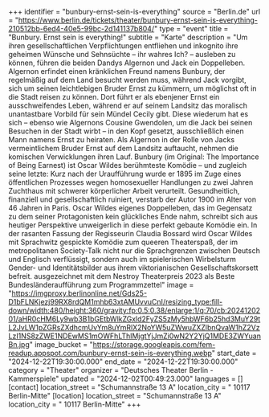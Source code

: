 +++
identifier = "bunbury-ernst-sein-is-everything"
source = "Berlin.de"
url = "https://www.berlin.de/tickets/theater/bunbury-ernst-sein-is-everything-210512bb-6ed4-40e5-99bc-2d141137b804/"
type = "event"
title = "Bunbury. Ernst sein is everything!"
subtitle = "Karte"
description = "Um ihren gesellschaftlichen Verpflichtungen entfliehen und inkognito ihre geheimen Wünsche und Sehnsüchte – ihr wahres Ich? – ausleben zu können, führen die beiden Dandys Algernon und Jack ein Doppelleben. Algernon erfindet einen kränklichen Freund namens Bunbury, der regelmäßig auf dem Land besucht werden muss, während Jack vorgibt, sich um seinen leichtlebigen Bruder Ernst zu kümmern, um möglichst oft in die Stadt reisen zu können. Dort führt er als ebenjener Ernst ein ausschweifendes Leben, während er auf seinem Landsitz das moralisch unantastbare Vorbild für sein Mündel Cecily gibt. Diese wiederum hat es sich – ebenso wie Algernons Cousine Gwendolen, um die Jack bei seinen Besuchen in der Stadt wirbt – in den Kopf gesetzt, ausschließlich einen Mann namens Ernst zu heiraten. Als Algernon in der Rolle von Jacks vermeintlichem Bruder Ernst auf dem Landsitz auftaucht, nehmen die komischen Verwicklungen ihren Lauf. Bunbury (im Original: The Importance of Being Earnest) ist Oscar Wildes berühmteste Komödie – und zugleich seine letzte: Kurz nach der Uraufführung wurde er 1895 im Zuge eines öffentlichen Prozesses wegen homosexueller Handlungen zu zwei Jahren Zuchthaus mit schwerer körperlicher Arbeit verurteilt. Gesundheitlich, finanziell und gesellschaftlich ruiniert, verstarb der Autor 1900 im Alter von 46 Jahren in Paris. Oscar Wildes eigenes Doppelleben, das im Gegensatz zu dem seiner Protagonisten kein glückliches Ende nahm, schreibt sich aus heutiger Perspektive unweigerlich in diese perfekt gebaute Komödie ein. In der rasanten Fassung der Regisseurin Claudia Bossard wird Oscar Wildes mit Sprachwitz gespickte Komödie zum queeren Theaterspaß, der im metropolitanen Society-Talk nicht nur die Sprachgrenzen zwischen Deutsch und Englisch verflüssigt, sondern auch im spielerischen Wirbelsturm Gender- und Identitätsbilder aus ihrem viktorianischen Gesellschaftskorsett befreit. 	ausgezeichnet mit dem Nestroy Theaterpreis 2023 als Beste Bundesländeraufführung zum Programmzettel"
image = "https://imgproxy.berlinonline.net/Gds25-D1bFLNKjezj99RX8rdQM1mhb63xtAMUvvuCnI/resizing_type:fill-down/width:480/height:360/gravity:fp:0.5:0.38/enlarge:1/q:70/cb:2024120201/aHR0cHM6Ly9wb3B1bGEtbWlkZGxld2FyZS5zMy5hbWF6b25hd3MuY29tL2JvLW1pZGRsZXdhcmUvYm8uYmRlX2NoYW5uZWwuZXZlbnQvaW1hZ2VzLzI1NS8zZWE1NDEwMS1mOWFhLThlMjgtYjJmZi0wN2Y2YjQ1MDE3ZWYuanBn.jpg"
image_bucket = "https://storage.googleapis.com/fem-readup.appspot.com/bunbury-ernst-sein-is-everything.webp"
start_date = "2024-12-22T19:30:00.000"
end_date = "2024-12-22T19:30:00.000"
category = "Theater"
organizer = "Deutsches Theater Berlin - Kammerspiele"
updated = "2024-12-02T00:49:23.000"
languages = []
[contact]
location_street = "Schumannstraße 13 A"
location_city = " 10117 Berlin-Mitte"
[location]
location_street = "Schumannstraße 13 A"
location_city = " 10117 Berlin-Mitte"
+++